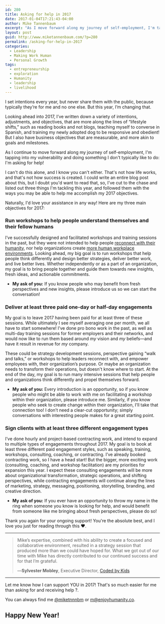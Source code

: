 ```yaml
---
id: 280
title: Asking for help in 2017
date: 2017-01-04T17:21:43-04:00
author: Mike Tannenbaum
excerpt: "As I move forward along my journey of self-employment, I'm tapping into my vulnerability and doing something I don't typically like to do: I'm asking for help!"
layout: post
guid: http://www.miketannenbaum.com/?p=280
permalink: /asking-for-help-in-2017
categories:
  - Leadership
  - Making Work Human
  - Personal Growth
tags:
  - entrepreneurship
  - exploration
  - Humanity
  - leadership
  - livelihood
---
```

I set intentions every year, but never share them with the public, because typically they’re for me and no one else. But this year, I’m changing that.

Looking ahead into 2017, I’ve written down a variety of intentions, adjustments, and objectives, that are more along the lines of “lifestyle shifts,” such as reading books and not blogs, teaching myself to converse in Spanish, and training my newly adopted dog to be responsive and obedient! But I also have business objectives that are measurable, and more akin to goals and milestones.

As I continue to move forward along my journey of self-employment, I'm tapping into my vulnerability and doing something I don't typically like to do: I'm asking for help!

I can't do this alone, and I know you can't either. That's not how life works, and that's not how success is created. I could write an entire blog post about this, but I doubt you'd want to read that, so, I've cut to the chase and listed out three things I'm tackling this year, and followed them with the ways you may be able to help me accomplish my 2017 objectives.

Naturally, I'd love your assistance in any way! Here are my three main objectives for 2017:
<h3><strong>Run workshops to help people understand themselves and their fellow humans</strong></h3>
I’ve successfully designed and facilitated workshops and training sessions in the past, but they were not intended to help people <a href="http://www.miketannenbaum.com/why-we-must-reconnect-with-ourselves-in-our-always-connected-environment">reconnect with their humanity</a>, nor help organizations create <a href="http://www.miketannenbaum.com/why-its-important-to-make-workplaces-more-human">more human workplace environments</a>. Looking ahead, my big goal is to run workshops that help people think differently and design better strategies, deliver better work, and live better lives. Whether independently or as a part of an organization, my goal is to bring people together and guide them towards new insights, fresh ideas, and actionable commitments.
<ul>
 	<li style="text-align: left;"><strong>My ask of you:</strong> If you know people who may benefit from fresh perspectives and new insights, please introduce us so we can start the conversation!</li>
</ul>
<h3><strong>Deliver at least three paid one-day or half-day engagements</strong></h3>
My goal is to leave 2017 having been paid for at least three of these sessions. While ultimately I see myself averaging one per month, we all have to start somewhere! I’ve done pro bono work in the past, as well as multi-day training sessions for former employers and their networks, and would now like to run them based around <em>my</em> vision and <em>my</em> beliefs—and have it result in revenue for <em>my</em> company.

These could be strategy development sessions, perspective gaining “walk and talks,” or workshops to help leaders reconnect with, and empower employees with, their organization’s purpose. Or maybe an organization needs to transform their operations, but doesn't know where to start. At the end of the day, my goal is to run many intensive sessions that help people and organizations think differently and propel themselves forward.
<ul>
 	<li><strong>My ask of you:</strong> Every introduction is an opportunity, so if you know people who might be able to work with me on facilitating a workshop within their organization, please introduce me. Similarly, if you know people who seek to create change within their organization, I'll take that connection too! I don’t need a clear-cut opportunity; simply conversations with interesting people makes for a great starting point.</li>
</ul>
<h3><strong>Sign clients with at least three different engagement types</strong></h3>
I’ve done hourly and project-based contracting work, and intend to expand to multiple types of engagements throughout 2017. My goal is to book at least three different paid engagement styles, such as speaking, training, workshops, consulting, coaching, or contracting. I’ve already booked contracting work, so I have a head start! But the bigger, more exciting work (consulting, coaching, and workshop facilitation) are my priorities for expansion this year. I expect these consulting engagements will be more about organizational transformation, strategic operations, and shifting perspectives, while contracting engagements will continue along the lines of marketing, strategy, messaging, positioning, storytelling, branding, and creative direction.
<ul>
 	<li><strong>My ask of you:</strong> If you ever have an opportunity to throw my name in the ring when someone you know is looking for help, and would benefit from someone like me bringing about fresh perspectives, please do so!</li>
</ul>
Thank you again for your ongoing support! You're the absolute best, and I love you just for reading through this ❤️.

<hr />

<blockquote>Mike’s expertise, combined with his ability to create a focused and collaborative environment, resulted in a strategy session that produced more than we could have hoped for. What we got out of our time with Mike has directly contributed to our continued success and for that I’m grateful.

—<strong>Sylvester Mobley</strong>, Executive Director, <a href="http://codedbykids.org/">Coded by Kids</a></blockquote>

<hr />

Let me know how I can support YOU in 2017! That's so much easier for me than asking for and receiving help ?.

You can always find me <a href="https://twitter.com/miketnnnbm">@miketnnnbm</a> or <a href="mailto:m@enjoyhumanity.co">m@enjoyhumanity.co</a>.
<h2>Happy New Year!</h2>
